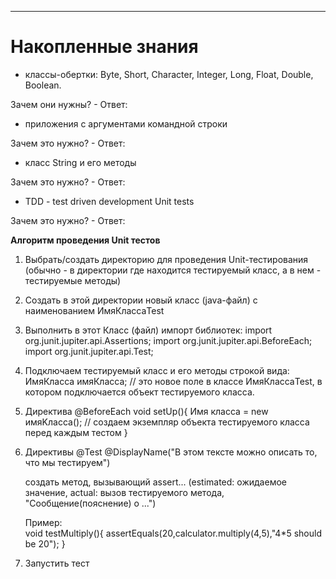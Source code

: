 
------------------------------

# Накопленные знания

- классы-обертки: Byte, Short, Character, Integer, Long, Float, Double, Boolean.

Зачем они нужны? - Ответ:  

- приложения с аргументами командной строки

Зачем это нужно? - Ответ: 

- класс String и его методы

Зачем это нужно? - Ответ: 

- TDD - test driven development
  Unit tests

Зачем это нужно? - Ответ:


**Алгоритм проведения Unit тестов**
1. Выбрать/создать директорию для проведения Unit-тестирования (обычно - в директории где
   находится тестируемый класс, а в нем - тестируемые методы)

2. Создать в этой директории новый класс (java-файл) с наименованием ИмяКлассаTest

3. Выполнить в этот Класс (файл) импорт библиотек:
   import org.junit.jupiter.api.Assertions;
   import org.junit.jupiter.api.BeforeEach;
   import org.junit.jupiter.api.Test;

4. Подключаем тестируемый класс и его методы строкой вида:
   ИмяКласса имяКласса; // это новое поле в классе ИмяКлассаTest, в котором подключается объект тестируемого класса.

5. Директива
   @BeforeEach
   void setUp(){
   Имя класса = new имяKласса(); // создаем экземпляр объекта тестируемого класса перед каждым тестом
   }

6. Директивы
   @Test
   @DisplayName("В этом тексте можно описать то, что мы тестируем")

   создать метод, вызывающий 
   assert... (estimated: ожидаемое значение, actual: вызов тестируемого метода, "Сообщение(пояснение) о ...")

   Пример:   
   void testMultiply(){
   assertEquals(20,calculator.multiply(4,5),"4*5 should be 20");
   }

7. Запустить тест

